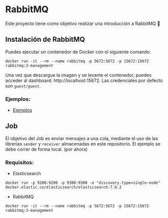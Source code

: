 # RabbitMQ
Este proyecto tiene como objetivo realizar una introducción a RabbitMQ 🎯 

## Instalación de RabbitMQ 

Puedes ejecutar un contenedor de Docker con el siguiente comando:

```
docker run -it --rm --name rabbitmq -p 5672:5672 -p 15672:15672 rabbitmq:3-management
```

Una vez que descargue la imagen y se levante el contenedor, puedes acceder al dashboard: http://localhost:15672. Las credenciales por defecto son ```guest/guest```.

### Ejemplos:

* [Ejemplos](examples)

## Job 

El objetivo del Job es enviar mensajes a una cola, mediante el uso de las librerías ```sender``` y ```receiver``` almacenadas en este repositorio. El ejemplo se debe correr de forma local. (por ahora)

### Requisitos:

* Elasticsearch  

```
docker run -p 9200:9200 -p 9300:9300 -e "discovery.type=single-node" docker.elastic.co/elasticsearch/elasticsearch:7.6.2  
```

* RabbitMQ  
```
docker run -it --rm --name rabbitmq -p 5672:5672 -p 15672:15672 rabbitmq:3-management
```

